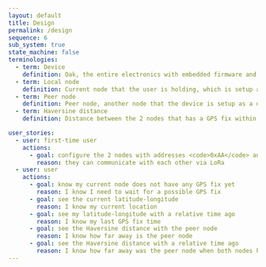 ```yaml
---
layout: default
title: Design
permalink: /design
sequence: 6
sub_system: true
state_machine: false
terminologies:
  - term: Device
    definition: Oak, the entire electronics with embedded firmware and associated software
  - term: Local node
    definition: Current node that the user is holding, which is setup as a current node for LoRa peer-to-peer communication
  - term: Peer node
    definition: Peer node, another node that the device is setup as a destination for LoRa peer-to-peer communication
  - term: Haversine distance
    definition: Distance between the 2 nodes that has a GPS fix within 5 seconds of each other

user_stories:
  - user: first-time user
    actions:
      - goal: configure the 2 nodes with addresses <code>0xAA</code> and <code>0xBB</code>
        reason: they can communicate with each other via LoRa
  - user: user
    actions:
      - goal: know my current node does not have any GPS fix yet
        reason: I know I need to wait for a possible GPS fix
      - goal: see the current latitude-longitude
        reason: I know my current location
      - goal: see my latitude-longitude with a relative time ago
        reason: I know my last GPS fix time
      - goal: see the Haversine distance with the peer node
        reason: I know how far away is the peer node
      - goal: see the Haversine distance with a relative time ago
        reason: I know how far away was the peer node when both nodes had a GPS fix
---
```

